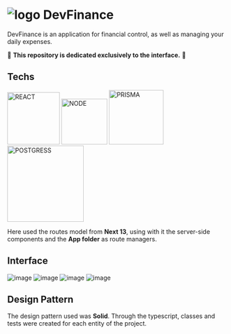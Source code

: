 <html>
<h1>
    <img style="margin-bottom: -12px;" alt="logo"
        src="https://github-production-user-asset-6210df.s3.amazonaws.com/77704994/251832879-c047619e-6174-4c09-afec-2bcc38555c12.svg" />
    DevFinance
</h1>

DevFinance is an application for financial control, as well as managing your daily expenses.

🚨 **This repository is dedicated exclusively to the interface.** 🚨

## Techs
<div >
    <img alt="REACT" width="120"
        src="https://img.shields.io/badge/next.js-61DAFB?style=for-the-badge&logo=next.js&logoColor=black" />
    <img alt="NODE" width="105"
        src="https://img.shields.io/badge/node-000?style=for-the-badge&logo=node.js&logoColor=green" />
    <img alt="PRISMA" width="125"
        src="https://img.shields.io/badge/prisma-fff?style=for-the-badge&logo=prisma&logoColor=black" />
    <img alt="POSTGRESS" width="175" 
        src="https://camo.githubusercontent.com/95a15266c9b093e9070410fa62c8dcba6611e79edd738e0ded7ec5b52541d6c4/68747470733a2f2f696d672e736869656c64732e696f2f7374617469632f76313f7374796c653d666f722d7468652d6261646765266d6573736167653d506f737467726553514c26636f6c6f723d343136394531266c6f676f3d506f737467726553514c266c6f676f436f6c6f723d464646464646266c6162656c3d" />

  Here used the routes model from **Next 13**, using with it the server-side components and the **App folder** as route managers.

</div>
 
## Interface

![image](https://github.com/davi-souza2001/devfinance/assets/77704994/2c26f924-4369-4ff6-8c34-86fcf239f9cb)
![image](https://github.com/davi-souza2001/devfinance/assets/77704994/a7771f1c-6e79-41ea-a804-75e7aba2f09b)
![image](https://github.com/davi-souza2001/devfinance/assets/77704994/31ddc9f7-2649-40f4-9c82-7e0a2ebb21b8)
![image](https://github.com/davi-souza2001/devfinance/assets/77704994/0cca65ef-d60f-4847-aef5-2cf67b1cf11b)



## Design Pattern

The design pattern used was **Solid**. Through the typescript, classes and tests were created for each entity of the
project.


</html>
<!-- 
Registrar meu saldo total
Registrar minhas dispezas por categoria, e cada uma, vai ter um ícone (e vai poder ser recorrente ou não)
Se minhas dispezas consumirem mais que 70% do meu saldo total ele deve me alertar
De acordo com meu salário, a partir somente dele deve ser calculado quanto eu devo gastar por mes
Ele deve consultar para verificar quanto eu terei se comprar x coisa 
-->

<!-- 
- [] Adicionar datas as transferencias
- [] Adicionar calculo para saber o total que você tem e quanto que foi gasto no todo
- [] Adicionar um formatador melhor para valores decimais
- [] Adicionar as transferencias de cada mes registrado na tela principal

 Optional:
 - [] Adicionar um loading
 - [] Adicionar um toast para mensagens de erro
 - [] Adicionar componente de tabela unificado
-->
